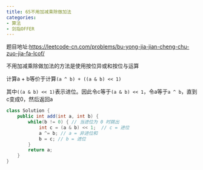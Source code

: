 ```yaml
---
title: 65不用加减乘除做加法
categories:
- 算法 
- 剑指OFFER
---
```


题目地址:https://leetcode-cn.com/problems/bu-yong-jia-jian-cheng-chu-zuo-jia-fa-lcof/

不用加减乘除做加法的方法是使用按位异或和按位与运算

计算a + b等价于计算`(a ^ b) + ((a & b) << 1)`

其中`((a & b) << 1)`表示进位。因此令c等于`(a & b) << 1`，令a等于`a ^ b`，直到c变成0，然后返回a

```java
class Solution {
    public int add(int a, int b) {
        while(b != 0) { // 当进位为 0 时跳出
            int c = (a & b) << 1;  // c = 进位
            a ^= b; // a = 非进位和
            b = c; // b = 进位
        }
        return a;
    }
}
```

